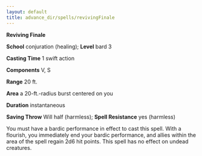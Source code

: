 ```yaml
---
layout: default
title: advance_dir/spells/revivingFinale
---
```

 **Reviving Finale**

**School** conjuration (healing); **Level** bard 3

**Casting Time** 1 swift action

**Components** V, S

**Range** 20 ft.

**Area** a 20-ft.-radius burst centered on you

**Duration** instantaneous

**Saving Throw** Will half (harmless); **Spell Resistance** yes (harmless)

You must have a bardic performance in effect to cast this spell. With a flourish, you immediately end your bardic performance, and allies within the area of the spell regain 2d6 hit points. This spell has no effect on undead creatures.

